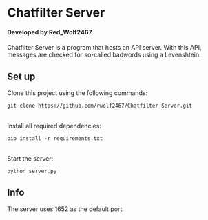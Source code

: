 # Chatfilter Server
#### Developed by Red_Wolf2467

Chatfilter Server is a program that hosts an API server. With this API, messages are checked for so-called badwords using a Levenshtein. 


## Set up
Clone this project using the following commands:
```
git clone https://github.com/rwolf2467/Chatfilter-Server.git
```
<br>
Install all required dependencies:

```pip
pip install -r requirements.txt
```

<br>
Start the server:

```
python server.py
```

## Info
The server uses 1652 as the default port.
